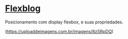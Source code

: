 # [Flexblog](https://flexblog-chi.vercel.app/)
Posicionamento com display flexbox, e suas propriedades.

(https://uploaddeimagens.com.br/imagens/8zSRpDQ)

